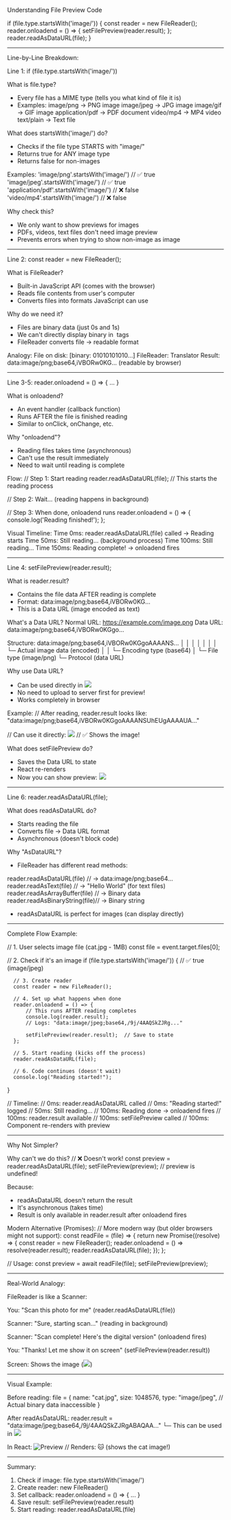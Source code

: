   Understanding File Preview Code

  if (file.type.startsWith('image/')) {
      const reader = new FileReader();
      reader.onloadend = () => {
          setFilePreview(reader.result);
      };
      reader.readAsDataURL(file);
  }

  ---
  Line-by-Line Breakdown:

  Line 1: if (file.type.startsWith('image/'))

  What is file.type?
  - Every file has a MIME type (tells you what kind of file it is)
  - Examples:
  image/png       → PNG image
  image/jpeg      → JPG image
  image/gif       → GIF image
  application/pdf → PDF document
  video/mp4       → MP4 video
  text/plain      → Text file

  What does startsWith('image/') do?
  - Checks if the file type STARTS with "image/"
  - Returns true for ANY image type
  - Returns false for non-images

  Examples:
  'image/png'.startsWith('image/')    // ✅ true
  'image/jpeg'.startsWith('image/')   // ✅ true
  'application/pdf'.startsWith('image/') // ❌ false
  'video/mp4'.startsWith('image/')    // ❌ false

  Why check this?
  - We only want to show previews for images
  - PDFs, videos, text files don't need image preview
  - Prevents errors when trying to show non-image as image

  ---
  Line 2: const reader = new FileReader();

  What is FileReader?
  - Built-in JavaScript API (comes with the browser)
  - Reads file contents from user's computer
  - Converts files into formats JavaScript can use

  Why do we need it?
  - Files are binary data (just 0s and 1s)
  - We can't directly display binary in <img> tags
  - FileReader converts file → readable format

  Analogy:
  File on disk:     [binary: 01010101010...]
  FileReader:       Translator
  Result:           data:image/png;base64,iVBORw0KG... (readable by browser)

  ---
  Line 3-5: reader.onloadend = () => { ... }

  What is onloadend?
  - An event handler (callback function)
  - Runs AFTER the file is finished reading
  - Similar to onClick, onChange, etc.

  Why "onloadend"?
  - Reading files takes time (asynchronous)
  - Can't use the result immediately
  - Need to wait until reading is complete

  Flow:
  // Step 1: Start reading
  reader.readAsDataURL(file);  // This starts the reading process

  // Step 2: Wait... (reading happens in background)

  // Step 3: When done, onloadend runs
  reader.onloadend = () => {
      console.log('Reading finished!');
  };

  Visual Timeline:
  Time 0ms:   reader.readAsDataURL(file) called → Reading starts
  Time 50ms:  Still reading... (background process)
  Time 100ms: Still reading...
  Time 150ms: Reading complete! → onloadend fires

  ---
  Line 4: setFilePreview(reader.result);

  What is reader.result?
  - Contains the file data AFTER reading is complete
  - Format: data:image/png;base64,iVBORw0KG...
  - This is a Data URL (image encoded as text)

  What's a Data URL?
  Normal URL:  https://example.com/image.png
  Data URL:    data:image/png;base64,iVBORw0KGgo...

  Structure:
  data:image/png;base64,iVBORw0KGgoAAAANS...
  │    │         │       │
  │    │         │       └─ Actual image data (encoded)
  │    │         └─ Encoding type (base64)
  │    └─ File type (image/png)
  └─ Protocol (data URL)

  Why use Data URL?
  - Can be used directly in <img src="...">
  - No need to upload to server first for preview!
  - Works completely in browser

  Example:
  // After reading, reader.result looks like:
  "data:image/png;base64,iVBORw0KGgoAAAANSUhEUgAAAAUA..."

  // Can use it directly:
  <img src={reader.result} />  // ✅ Shows the image!

  What does setFilePreview do?
  - Saves the Data URL to state
  - React re-renders
  - Now you can show preview: <img src={filePreview} />

  ---
  Line 6: reader.readAsDataURL(file);

  What does readAsDataURL do?
  - Starts reading the file
  - Converts file → Data URL format
  - Asynchronous (doesn't block code)

  Why "AsDataURL"?
  - FileReader has different read methods:

  reader.readAsDataURL(file)    // → data:image/png;base64...
  reader.readAsText(file)        // → "Hello World" (for text files)
  reader.readAsArrayBuffer(file) // → Binary data
  reader.readAsBinaryString(file)// → Binary string

  - readAsDataURL is perfect for images (can display directly)

  ---
  Complete Flow Example:

  // 1. User selects image file (cat.jpg - 1MB)
  const file = event.target.files[0];

  // 2. Check if it's an image
  if (file.type.startsWith('image/')) {  // ✅ true (image/jpeg)

      // 3. Create reader
      const reader = new FileReader();

      // 4. Set up what happens when done
      reader.onloadend = () => {
          // This runs AFTER reading completes
          console.log(reader.result);
          // Logs: "data:image/jpeg;base64,/9j/4AAQSkZJRg..."

          setFilePreview(reader.result);  // Save to state
      };

      // 5. Start reading (kicks off the process)
      reader.readAsDataURL(file);

      // 6. Code continues (doesn't wait)
      console.log("Reading started!");
  }

  // Timeline:
  // 0ms:   reader.readAsDataURL called
  // 0ms:   "Reading started!" logged
  // 50ms:  Still reading...
  // 100ms: Reading done → onloadend fires
  // 100ms: reader.result available
  // 100ms: setFilePreview called
  // 100ms: Component re-renders with preview

  ---
  Why Not Simpler?

  Why can't we do this?
  // ❌ Doesn't work!
  const preview = reader.readAsDataURL(file);
  setFilePreview(preview);  // preview is undefined!

  Because:
  - readAsDataURL doesn't return the result
  - It's asynchronous (takes time)
  - Result is only available in reader.result after onloadend fires

  Modern Alternative (Promises):
  // More modern way (but older browsers might not support):
  const readFile = (file) => {
      return new Promise((resolve) => {
          const reader = new FileReader();
          reader.onloadend = () => resolve(reader.result);
          reader.readAsDataURL(file);
      });
  };

  // Usage:
  const preview = await readFile(file);
  setFilePreview(preview);

  ---
  Real-World Analogy:

  FileReader is like a Scanner:

  You: "Scan this photo for me"
       (reader.readAsDataURL(file))

  Scanner: "Sure, starting scan..."
           (reading in background)

  Scanner: "Scan complete! Here's the digital version"
           (onloadend fires)

  You: "Thanks! Let me show it on screen"
       (setFilePreview(reader.result))

  Screen: Shows the image
          (<img src={filePreview} />)

  ---
  Visual Example:

  Before reading:
  file = {
      name: "cat.jpg",
      size: 1048576,
      type: "image/jpeg",
      // Actual binary data inaccessible
  }

  After readAsDataURL:
  reader.result = "data:image/jpeg;base64,/9j/4AAQSkZJRgABAQAA..."
                   └─ This can be used in <img src="..." />

  In React:
  <img src={filePreview} alt="Preview" />
  // Renders: 🐱 (shows the cat image!)

  ---
  Summary:

  1. Check if image: file.type.startsWith('image/')
  2. Create reader: new FileReader()
  3. Set callback: reader.onloadend = () => { ... }
  4. Save result: setFilePreview(reader.result)
  5. Start reading: reader.readAsDataURL(file)
